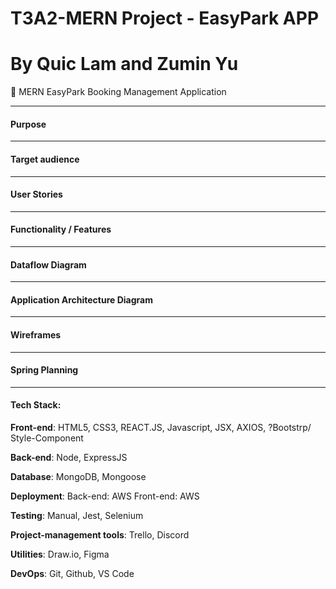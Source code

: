 # T3A2-MERN Project - EasyPark APP

# By Quic Lam and Zumin Yu

🚗 MERN EasyPark Booking Management Application 





---

#### Purpose





------

####  Target audience





---

#### User Stories





------

####  Functionality / Features





------

#### Dataflow Diagram





------

#### Application Architecture Diagram



---

#### Wireframes





---

#### Spring Planning



---

#### Tech Stack:

**Front-end**: HTML5, CSS3, REACT.JS, Javascript, JSX, AXIOS, ?Bootstrp/ Style-Component

**Back-end**: Node, ExpressJS

**Database**: MongoDB, Mongoose

**Deployment**: Back-end: AWS Front-end: AWS

**Testing**: Manual, Jest, Selenium 

**Project-management tools**: Trello, Discord

**Utilities**: Draw.io, Figma

**DevOps**: Git, Github, VS Code